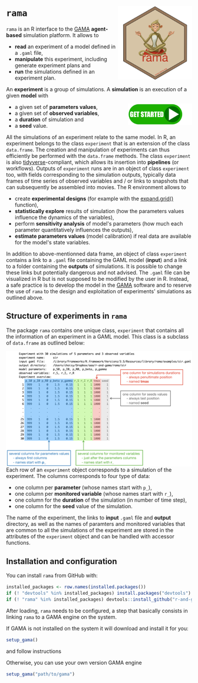 
<!-- README.md is generated from README.Rmd. Please edit that file -->
`rama` <img src="man/figures/logo.png" align="right" width=200/>
================================================================

<!-- [![CRAN_Status_Badge](http://www.r-pkg.org/badges/version/rama)](https://cran.r-project.org/package=rama) -->
`rama` is an R interface to the [GAMA](https://gama-platform.github.io) **agent-based** simulation platform. It allows to

-   **read** an experiment of a model defined in a `.gaml` file,
-   **manipulate** this experiment, including generate experiment plans and
-   **run** the simulations defined in an experiment plan.

An **experiment** is a group of simulations. A **simulation** is an execution of a given **model** with

[<img src="man/figures/get_started.png" align="right" width=173/>](articles/rama1.html)

-   a given set of **parameters values**,
-   a given set of **observed variables**,
-   a **duration** of simulation and
-   a **seed** value.

All the simulations of an experiment relate to the same model. In R, an experiment belongs to the class `experiment` that is an extension of the class `data.frame`. The creation and manipulation of experiments can thus efficiently be performed with the `data.frame` methods. The class `experiment` is also [tidyverse](https://www.tidyverse.org)-compliant, which allows its insertion into **pipelines** (or workflows). Outputs of `experiment` runs are in an object of class `experiment` too, with fields corresponding to the simulation outputs, typically data frames of time series of observed variables and / or links to snapshots that can subsequently be assembled into movies. The R environment allows to

-   create **experimental designs** (for example with the [expand.grid()](https://www.rdocumentation.org/packages/base/versions/3.5.1/topics/expand.grid) function),
-   **statistically explore** results of simulation (how the parameters values influence the dynamics of the variables),
-   perform **sensitivity analysis** of model's parameters (how much each parameter quantitatively influences the outputs),
-   **estimate parameters values** (model calibration) if real data are available for the model's state variables.

In addition to above-mentionned data frame, an object of class `experiment` contains a link to a `.gaml` file containing the GAML model (**input**) and a link to a folder containing the **outputs** of simulations. It is possible to change these links but potentially dangerous and not advised. The `.gaml` file can be visualized in R but is not supposed to be modified by the user in R. Instead, a safe practice is to develop the model in the [GAMA](https://gama-platform.github.io) software and to reserve the use of `rama` to the design and exploitation of experiments' simulations as outlined above.

Structure of experiments in `rama`
----------------------------------

The package `rama` contains one unique class, `experiment` that contains all the information of an experiment in a GAML model. This class is a subclass of `data.frame` as outlined below:

<img src="man/figures/rama1_1.png" align="right" width=900/>

Each row of an `experiment` object corresponds to a simulation of the experiment. The columns corresponds to four type of data:

-   one column per **parameter** (whose names start with `p_`),
-   one column per **monitored variable** (whose names start with `r_`),
-   one column for the **duration** of the simulation (in number of time step),
-   one column for the **seed** value of the simulation.

The name of the experiment, the links to **input** `.gaml` file and **output** directory, as well as the names of paramters and monitored variables that are common to all the simulations of the experiment are stored in the attributes of the `experiment` object and can be handled with accessor functions.

Installation and configuration
------------------------------

You can install `rama` from GitHub with:

``` r
installed_packages <- row.names(installed.packages())
if (! "devtools" %in% installed_packages) install.packages("devtools")
if (! "rama" %in% installed_packages) devtools::install_github("r-and-gama/rama")
```

After loading, `rama` needs to be configured, a step that basically consists in linking `rama` to a GAMA engine on the system. 

If GAMA is not installed on the system it will download and install it for you:

``` r
setup_gama()
```
and follow instructions

Otherwise, you can use your own version GAMA engine

``` r
setup_gama("path/to/gama")
```
